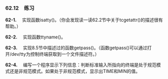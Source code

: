 ### 62.12　练习

**62-1.** 　实现函数isatty()。（你会发现读一读62.2节中关于tcgetattr()的描述很有帮助。）

**62-2.** 　实现函数ttyname()。

**62-3.** 　实现8.5节中描述过的函数getpass()。（函数getpass()可以通过打开/dev/tty为控制终端获取到一个文件描述符。）

**62-4.** 　编写一个程序显示下列信息：判断标准输入所指向的终端是处于规范模式还是非规范模式。如果处于非规范模式，显示出TIME和MIN的值。



